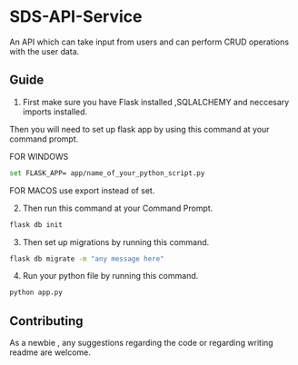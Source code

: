 # SDS-API-Service
An API which can take input from users and can perform CRUD operations with the user data.

## Guide
1) First make sure you have Flask installed ,SQLALCHEMY and neccesary imports installed.
 
Then you will need to set up flask app by using this command at your command prompt.

FOR WINDOWS 
```bash
set FLASK_APP= app/name_of_your_python_script.py
```
FOR MACOS use export instead of set.

2) Then run this command at your Command Prompt.
```bash
flask db init
```
3) Then set up migrations by running this command.
```bash
flask db migrate -m "any message here"
````
4) Run your python file by running this command.
```bash
python app.py
```
## Contributing
As a newbie , any suggestions regarding the code or regarding writing readme are welcome.

